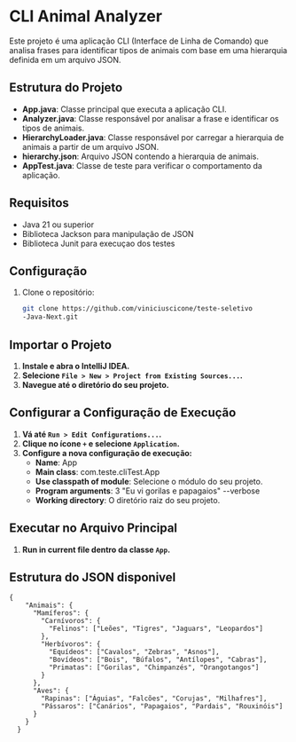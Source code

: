 # CLI Animal Analyzer

Este projeto é uma aplicação CLI (Interface de Linha de Comando) que analisa frases para identificar tipos de animais com base em uma hierarquia definida em um arquivo JSON.

## Estrutura do Projeto

- **App.java**: Classe principal que executa a aplicação CLI.
- **Analyzer.java**: Classe responsável por analisar a frase e identificar os tipos de animais.
- **HierarchyLoader.java**: Classe responsável por carregar a hierarquia de animais a partir de um arquivo JSON.
- **hierarchy.json**: Arquivo JSON contendo a hierarquia de animais.
- **AppTest.java**: Classe de teste para verificar o comportamento da aplicação.

## Requisitos

- Java 21 ou superior
- Biblioteca Jackson para manipulação de JSON
- Biblioteca Junit para execuçao dos testes

## Configuração

1. Clone o repositório:
   ```sh
   git clone https://github.com/viniciuscicone/teste-seletivo
   -Java-Next.git
   ```

## Importar o Projeto

1. **Instale e abra o IntelliJ IDEA.**
2. **Selecione `File > New > Project from Existing Sources...`.**
3. **Navegue até o diretório do seu projeto.**

## Configurar a Configuração de Execução

1. **Vá até `Run > Edit Configurations...`.**
2. **Clique no ícone `+` e selecione `Application`.**
3. **Configure a nova configuração de execução:**
   - **Name**: App
   - **Main class**: com.teste.cliTest.App
   - **Use classpath of module**: Selecione o módulo do seu projeto.
   - **Program arguments**: 3 "Eu vi gorilas e papagaios" --verbose
   - **Working directory**: O diretório raiz do seu projeto.

## Executar no Arquivo Principal

1. **Run in current file dentro da classe `App`.**

## Estrutura do JSON disponivel

```json**
{
    "Animais": {
      "Mamíferos": {
        "Carnívoros": {
          "Felinos": ["Leões", "Tigres", "Jaguars", "Leopardos"]
        },
        "Herbívoros": {
          "Equídeos": ["Cavalos", "Zebras", "Asnos"],
          "Bovídeos": ["Bois", "Búfalos", "Antílopes", "Cabras"],
          "Primatas": ["Gorilas", "Chimpanzés", "Orangotangos"]
        }
      },
      "Aves": {
        "Rapinas": ["Águias", "Falcões", "Corujas", "Milhafres"],
        "Pássaros": ["Canários", "Papagaios", "Pardais", "Rouxinóis"]
      }
    }
  }
```

